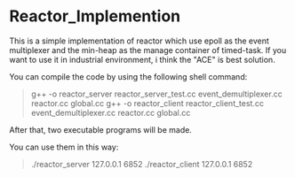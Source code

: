 Reactor_Implemention
====================
This is a simple implementation of reactor which use epoll as the event multiplexer and the min-heap as the manage container of timed-task. If you want to use it in industrial environment, i think the "ACE" is best solution.

You can compile the code by using the following shell command:

>g++ -o reactor_server reactor_server_test.cc event_demultiplexer.cc reactor.cc global.cc
>g++ -o reactor_client reactor_client_test.cc event_demultiplexer.cc reactor.cc global.cc

After that, two executable programs will be made.

You can use them in this way:

>./reactor_server 127.0.0.1 6852
>./reactor_client 127.0.0.1 6852
